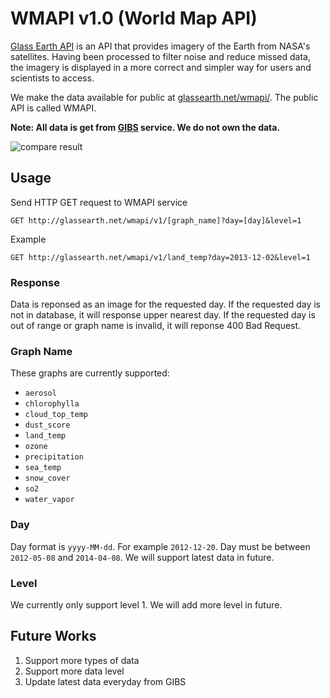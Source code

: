 # WMAPI v1.0 (World Map API)

[Glass Earth API](https://github.com/glass-earth/glass-earth/tree/master/gibs-data) is an API that provides imagery of the Earth from NASA's satellites. Having been processed to filter noise and reduce missed data, the imagery is displayed in a more correct and simpler way for users and scientists to access.

We make the data available for public at [glassearth.net/wmapi/](http://glassearth.net/wmapi/). The public API is called WMAPI.

**Note: All data is get from [GIBS](https://github.com/glass-earth/glass-earth/tree/master/gibs-data) service. We do not own the data.**

![compare result][1]

## Usage

Send HTTP GET request to WMAPI service

```
GET http://glassearth.net/wmapi/v1/[graph_name]?day=[day]&level=1
```

Example

```
GET http://glassearth.net/wmapi/v1/land_temp?day=2013-12-02&level=1
```

### Response

Data is reponsed as an image for the requested day. If the requested day is not in database, it will response upper nearest day. If the requested day is out of range or graph name is invalid, it will reponse 400 Bad Request.

### Graph Name

These graphs are currently supported:

* `aerosol`
* `chlorophylla`
* `cloud_top_temp`
* `dust_score`
* `land_temp`
* `ozone`
* `precipitation`
* `sea_temp`
* `snow_cover`
* `so2`
* `water_vapor`

### Day

Day format is `yyyy-MM-dd`. For example `2012-12-20`. Day must be between `2012-05-08` and `2014-04-08`. We will support latest data in future.

### Level

We currently only support level 1. We will add more level in future.

## Future Works

1. Support more types of data
2. Support more data level
3. Update latest data everyday from GIBS


[1]: https://dl.dropboxusercontent.com/u/36585213/OpenSource%20Resource/nasaisac2014/comparing.png (403KB)
